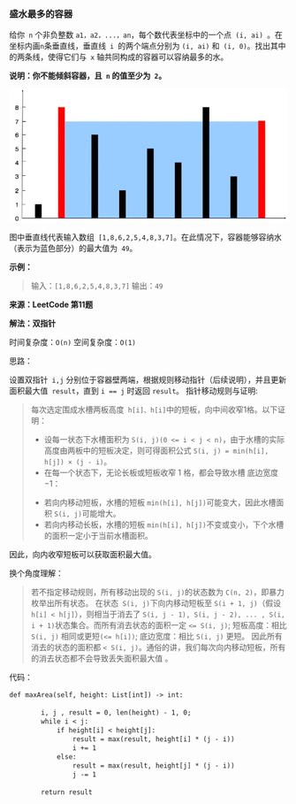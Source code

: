 ### 盛水最多的容器

给你``` n``` 个非负整数 ```a1，a2，...，an```，每个数代表坐标中的一个点``` (i, ai) ```。在坐标内画``` n ```条垂直线，垂直线``` i ```的两个端点分别为 ```(i, ai)``` 和``` (i, 0)```。找出其中的两条线，使得它们与``` x``` 轴共同构成的容器可以容纳最多的水。

**说明：你不能倾斜容器，且``` n``` 的值至少为``` 2```。**

![蓄水池.png](https://github.com/Dreamskyqihang/TechArticles/blob/master/Resources/LeetCode/蓄水池.webp)

图中垂直线代表输入数组``` [1,8,6,2,5,4,8,3,7]```。在此情况下，容器能够容纳水（表示为蓝色部分）的最大值为``` 49```。

**示例：**

> 输入：```[1,8,6,2,5,4,8,3,7]```
输出：```49```

**来源：LeetCode 第11题**

**解法：双指针**

时间复杂度：```O(n)```
空间复杂度：```O(1)```

思路：

设置双指针``` i,j``` 分别位于容器壁两端，根据规则移动指针（后续说明），并且更新面积最大值``` result```，直到 ```i == j``` 时返回 ```result```。
指针移动规则与证明:

> 每次选定围成水槽两板高度``` h[i]、h[i]```中的短板，向中间收窄1格。以下证明：
> * 设每一状态下水槽面积为 ```S(i, j)(0 <= i < j < n)```，由于水槽的实际高度由两板中的短板决定，则可得面积公式 ```S(i, j) = min(h[i], h[j]) × (j - i)```。
> * 在每一个状态下，无论长板或短板收窄 1 格，都会导致水槽 底边宽度 −1：
> - 若向内移动短板，水槽的短板 ```min(h[i], h[j])```可能变大，因此水槽面积 ```S(i, j)```可能增大。
> - 若向内移动长板，水槽的短板 ```min(h[i], h[j])```不变或变小，下个水槽的面积一定小于当前水槽面积。

因此，向内收窄短板可以获取面积最大值。

换个角度理解：

> 若不指定移动规则，所有移动出现的 ```S(i, j)```的状态数为 ```C(n, 2)```，即暴力枚举出所有状态。
在状态``` S(i, j)```下向内移动短板至 ```S(i + 1, j)```（假设``` h[i] < h[j]```），则相当于消去了 ```S(i, j - 1), S(i, j - 2), ... , S(i, i + 1)```状态集合。而所有消去状态的面积一定 ```<= S(i, j)```;
短板高度：相比 ```S(i, j)``` 相同或更短```(<= h[i])```;
底边宽度：相比 ```S(i, j)``` 更短。
因此所有消去的状态的面积都 ```< S(i, j)```。通俗的讲，我们每次向内移动短板，所有的消去状态都不会导致丢失面积最大值 。


代码：

```
def maxArea(self, height: List[int]) -> int:
        
        i, j , result = 0, len(height) - 1, 0;
        while i < j:
            if height[i] < height[j]:
                result = max(result, height[i] * (j - i))
                i += 1
            else:
                result = max(result, height[j] * (j - i))
                j -= 1
        
        return result
```
 

